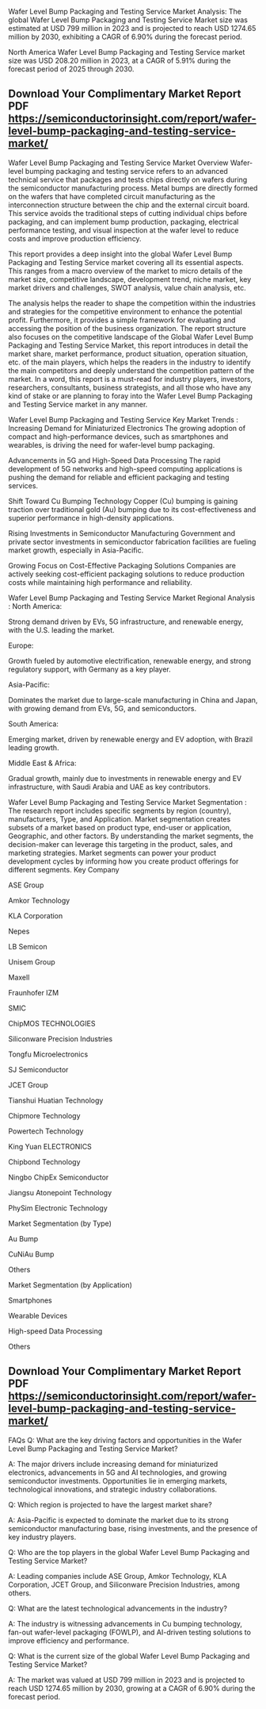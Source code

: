 Wafer Level Bump Packaging and Testing Service Market Analysis:
The global Wafer Level Bump Packaging and Testing Service Market size was estimated at USD 799 million in 2023 and is projected to reach USD 1274.65 million by 2030, exhibiting a CAGR of 6.90% during the forecast period.

North America Wafer Level Bump Packaging and Testing Service market size was USD 208.20 million in 2023, at a CAGR of 5.91% during the forecast period of 2025 through 2030.


## Download Your Complimentary Market  Report PDF https://semiconductorinsight.com/report/wafer-level-bump-packaging-and-testing-service-market/ 


Wafer Level Bump Packaging and Testing Service Market Overview
Wafer-level bumping packaging and testing service refers to an advanced technical service that packages and tests chips directly on wafers during the semiconductor manufacturing process. Metal bumps are directly formed on the wafers that have completed circuit manufacturing as the interconnection structure between the chip and the external circuit board. This service avoids the traditional steps of cutting individual chips before packaging, and can implement bump production, packaging, electrical performance testing, and visual inspection at the wafer level to reduce costs and improve production efficiency.

This report provides a deep insight into the global Wafer Level Bump Packaging and Testing Service market covering all its essential aspects. This ranges from a macro overview of the market to micro details of the market size, competitive landscape, development trend, niche market, key market drivers and challenges, SWOT analysis, value chain analysis, etc.

The analysis helps the reader to shape the competition within the industries and strategies for the competitive environment to enhance the potential profit. Furthermore, it provides a simple framework for evaluating and accessing the position of the business organization. The report structure also focuses on the competitive landscape of the Global Wafer Level Bump Packaging and Testing Service Market, this report introduces in detail the market share, market performance, product situation, operation situation, etc. of the main players, which helps the readers in the industry to identify the main competitors and deeply understand the competition pattern of the market.
In a word, this report is a must-read for industry players, investors, researchers, consultants, business strategists, and all those who have any kind of stake or are planning to foray into the Wafer Level Bump Packaging and Testing Service market in any manner.

Wafer Level Bump Packaging and Testing Service Key Market Trends  :
Increasing Demand for Miniaturized Electronics
The growing adoption of compact and high-performance devices, such as smartphones and wearables, is driving the need for wafer-level bump packaging.

Advancements in 5G and High-Speed Data Processing
The rapid development of 5G networks and high-speed computing applications is pushing the demand for reliable and efficient packaging and testing services.

Shift Toward Cu Bumping Technology
Copper (Cu) bumping is gaining traction over traditional gold (Au) bumping due to its cost-effectiveness and superior performance in high-density applications.

Rising Investments in Semiconductor Manufacturing
Government and private sector investments in semiconductor fabrication facilities are fueling market growth, especially in Asia-Pacific.

Growing Focus on Cost-Effective Packaging Solutions
Companies are actively seeking cost-efficient packaging solutions to reduce production costs while maintaining high performance and reliability.

Wafer Level Bump Packaging and Testing Service Market Regional Analysis :
North America:

Strong demand driven by EVs, 5G infrastructure, and renewable energy, with the U.S. leading the market.

Europe:

Growth fueled by automotive electrification, renewable energy, and strong regulatory support, with Germany as a key player.

Asia-Pacific:

Dominates the market due to large-scale manufacturing in China and Japan, with growing demand from EVs, 5G, and semiconductors.

South America:

Emerging market, driven by renewable energy and EV adoption, with Brazil leading growth.

Middle East & Africa:

Gradual growth, mainly due to investments in renewable energy and EV infrastructure, with Saudi Arabia and UAE as key contributors.

Wafer Level Bump Packaging and Testing Service Market Segmentation :
The research report includes specific segments by region (country), manufacturers, Type, and Application. Market segmentation creates subsets of a market based on product type, end-user or application, Geographic, and other factors. By understanding the market segments, the decision-maker can leverage this targeting in the product, sales, and marketing strategies. Market segments can power your product development cycles by informing how you create product offerings for different segments.
Key Company

ASE Group

Amkor Technology

KLA Corporation

Nepes

LB Semicon

Unisem Group

Maxell

Fraunhofer IZM

SMIC

ChipMOS TECHNOLOGIES

Siliconware Precision Industries

Tongfu Microelectronics

SJ Semiconductor

JCET Group

Tianshui Huatian Technology

Chipmore Technology

Powertech Technology

King Yuan ELECTRONICS

Chipbond Technology

Ningbo ChipEx Semiconductor

Jiangsu Atonepoint Technology

PhySim Electronic Technology

Market Segmentation (by Type)

Au Bump

CuNiAu Bump

Others

Market Segmentation (by Application)

Smartphones

Wearable Devices

High-speed Data Processing

Others



## Download Your Complimentary Market  Report PDF https://semiconductorinsight.com/report/wafer-level-bump-packaging-and-testing-service-market/ 

FAQs
Q: What are the key driving factors and opportunities in the Wafer Level Bump Packaging and Testing Service Market?

A: The major drivers include increasing demand for miniaturized electronics, advancements in 5G and AI technologies, and growing semiconductor investments. Opportunities lie in emerging markets, technological innovations, and strategic industry collaborations.


Q: Which region is projected to have the largest market share?

A: Asia-Pacific is expected to dominate the market due to its strong semiconductor manufacturing base, rising investments, and the presence of key industry players.


Q: Who are the top players in the global Wafer Level Bump Packaging and Testing Service Market?

A: Leading companies include ASE Group, Amkor Technology, KLA Corporation, JCET Group, and Siliconware Precision Industries, among others.


Q: What are the latest technological advancements in the industry?

A: The industry is witnessing advancements in Cu bumping technology, fan-out wafer-level packaging (FOWLP), and AI-driven testing solutions to improve efficiency and performance.


Q: What is the current size of the global Wafer Level Bump Packaging and Testing Service Market?

A: The market was valued at USD 799 million in 2023 and is projected to reach USD 1274.65 million by 2030, growing at a CAGR of 6.90% during the forecast period.

